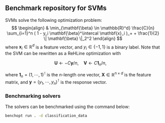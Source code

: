 ## Benchmark repository for SVMs

SVMs solve the following optimization problem:
$$
\begin{align}
  & \min_{\mathbf{\beta} \in \mathbb{R}^d} \frac{C}{n} \sum_{i=1}^n ( 1 - y_i \mathbf{\beta}^\intercal \mathbf{x}_i )_+ + \frac{1}{2} \| \mathbf{\beta} \|_2^2
\end{align}
$$
where $\mathbf{x}_i \in \mathbb{R}^d$ is a feature vector, and $y_i \in \{-1, 1\}$ is a binary label. Note that the SVM can be rewritten as a ReHLine optimization with

$$ \mathbf{U} \leftarrow -C \mathbf{y}/n, \quad
\mathbf{V} \leftarrow C \mathbf{1}_n/n, \quad
$$

where $\mathbf{1}_n = (1, \cdots, 1)^\intercal$ is the $n$-length one vector, $\mathbf{X} \in \mathbb{R}^{n \times d}$ is the feature matrix, and $\mathbf{y} = (y_1, \cdots, y_n)^\intercal$ is the response vector.
### Benchmarking solvers

The solvers can be benchmarked using the command below:

```bash
benchopt run . -d classification_data
```
